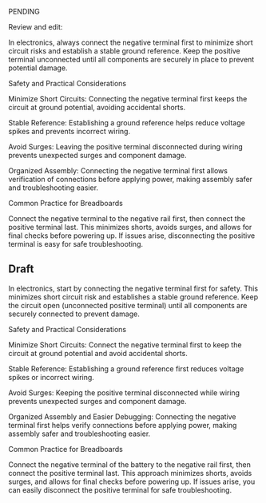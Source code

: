 PENDING

Review and edit:


In electronics, always connect the negative terminal first to minimize short circuit risks and establish a stable ground reference. Keep the positive terminal unconnected until all components are securely in place to prevent potential damage.

Safety and Practical Considerations

Minimize Short Circuits: Connecting the negative terminal first keeps the circuit at ground potential, avoiding accidental shorts.

Stable Reference: Establishing a ground reference helps reduce voltage spikes and prevents incorrect wiring.

Avoid Surges: Leaving the positive terminal disconnected during wiring prevents unexpected surges and component damage.

Organized Assembly: Connecting the negative terminal first allows verification of connections before applying power, making assembly safer and troubleshooting easier.

Common Practice for Breadboards

Connect the negative terminal to the negative rail first, then connect the positive terminal last. This minimizes shorts, avoids surges, and allows for final checks before powering up. If issues arise, disconnecting the positive terminal is easy for safe troubleshooting.




Draft
----------

In electronics, start by connecting the negative terminal first for safety. This minimizes short circuit risk and establishes a stable ground reference. Keep the circuit open (unconnected positive terminal) until all components are securely connected to prevent damage.

Safety and Practical Considerations

Minimize Short Circuits: Connect the negative terminal first to keep the circuit at ground potential and avoid accidental shorts.

Stable Reference: Establishing a ground reference first reduces voltage spikes or incorrect wiring.

Avoid Surges: Keeping the positive terminal disconnected while wiring prevents unexpected surges and component damage.

Organized Assembly and Easier Debugging: Connecting the negative terminal first helps verify connections before applying power, making assembly safer and troubleshooting easier.

Common Practice for Breadboards

Connect the negative terminal of the battery to the negative rail first, then connect the positive terminal last. This approach minimizes shorts, avoids surges, and allows for final checks before powering up. If issues arise, you can easily disconnect the positive terminal for safe troubleshooting.
